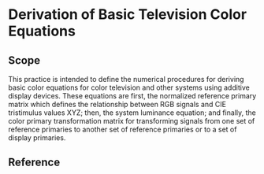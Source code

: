 # Derivation of Basic Television Color Equations
## Scope ##
This practice is intended to define the numerical procedures for deriving basic color equations for color television and other systems using additive display devices. These equations are first, the normalized reference primary matrix which defines the relationship between RGB signals and CIE tristimulus values XYZ; then, the system luminance equation; and finally, the color primary transformation matrix for transforming signals from one set of reference primaries to another set of reference primaries or to a set of display primaries.

## Reference ##

[1]:  https://www.knuterikevensen.com/?p=2765&fbclid=IwAR3hFxmZnh0aq3gwqvcJJPW30VQdzUQX4q3Dg8Fpso8YbDdDqGW_DZux8zo
[2]:  http://car.france3.mars.free.fr/HD/INA-%2026%20jan%2006/SMPTE%20normes%20et%20confs/rp177.pdf "SMPTE RP-177:1993"
[3]:  http://www.brucelindbloom.com/index.html?WorkingSpaceInfo.html
